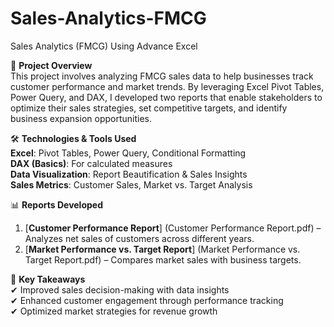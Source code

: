 # Sales-Analytics-FMCG
Sales Analytics (FMCG) Using Advance Excel

📌 **Project Overview**  
This project involves analyzing FMCG sales data to help businesses track customer performance and market trends. By leveraging Excel Pivot Tables, Power Query, and DAX, I developed two reports that enable stakeholders to optimize their sales strategies, set competitive targets, and identify business expansion opportunities.

🛠️ **Technologies & Tools Used**  
**Excel**: Pivot Tables, Power Query, Conditional Formatting  
**DAX (Basics)**: For calculated measures  
**Data Visualization**: Report Beautification & Sales Insights  
**Sales Metrics**: Customer Sales, Market vs. Target Analysis  

📊 **Reports Developed**  
1. [**Customer Performance Report**] (Customer Performance Report.pdf) – Analyzes net sales of customers across different years.  
2. [**Market Performance vs. Target Report**] (Market Performance vs. Target Report.pdf) – Compares market sales with business targets.  

🚀 **Key Takeaways**  
✔ Improved sales decision-making with data insights  
✔ Enhanced customer engagement through performance tracking  
✔ Optimized market strategies for revenue growth  
